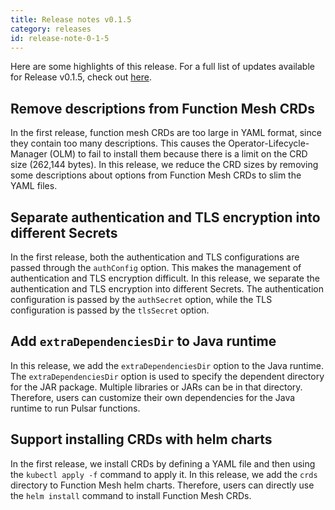 ```yaml
---
title: Release notes v0.1.5
category: releases
id: release-note-0-1-5
---
```



Here are some highlights of this release. For a full list of updates available for Release v0.1.5, check out [here](https://github.com/streamnative/function-mesh/releases/tag/v0.1.5).

## Remove descriptions from Function Mesh CRDs

In the first release, function mesh CRDs are too large in YAML format, since they contain too many descriptions. This causes the Operator-Lifecycle-Manager (OLM) to fail to install them because there is a limit on the CRD size (262,144 bytes). In this release, we reduce the CRD sizes by removing some descriptions about options from Function Mesh CRDs to slim the YAML files.

## Separate authentication and TLS encryption into different Secrets

In the first release, both the authentication and TLS configurations are passed through the `authConfig` option. This makes the management of authentication and TLS encryption difficult. In this release, we separate the authentication and TLS encryption into different Secrets. The authentication configuration is passed by the `authSecret` option, while the TLS configuration is passed by the `tlsSecret` option.

## Add `extraDependenciesDir` to Java runtime

In this release, we add the `extraDependenciesDir` option to the Java runtime. The `extraDependenciesDir` option is used to specify the dependent directory for the JAR package. Multiple libraries or JARs can be in that directory. Therefore, users can customize their own dependencies for the Java runtime to run Pulsar functions.

## Support installing CRDs with helm charts

In the first release, we install CRDs by defining a YAML file and then using the `kubectl apply -f` command to apply it. In this release, we add the `crds` directory to Function Mesh helm charts. Therefore, users can directly use the `helm install` command to install Function Mesh CRDs.
